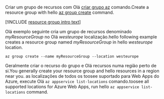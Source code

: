 <span data-ttu-id="b2556-101">Criar um grupo de recursos com Olá [criar grupo az](/cli/azure/group#create) comando.</span><span class="sxs-lookup"><span data-stu-id="b2556-101">Create a resource group with hello [az group create](/cli/azure/group#create) command.</span></span>

[!INCLUDE [resource group intro text](resource-group.md)]

<span data-ttu-id="b2556-102">Olá exemplo seguinte cria um grupo de recursos denominado *myResourceGroup* no Olá *westeurope* localização.</span><span class="sxs-lookup"><span data-stu-id="b2556-102">hello following example creates a resource group named *myResourceGroup* in hello *westeurope* location.</span></span>

```azurecli-interactive
az group create --name myResourceGroup --location westeurope
```

<span data-ttu-id="b2556-103">Geralmente criar o recurso do grupo e Olá recursos numa região perto de si.</span><span class="sxs-lookup"><span data-stu-id="b2556-103">You generally create your resource group and hello resources in a region near you.</span></span> <span data-ttu-id="b2556-104">as localizações de todos os toosee suportado para Web Apps do Azure, execute Olá `az appservice list-locations` comando.</span><span class="sxs-lookup"><span data-stu-id="b2556-104">toosee all supported locations for Azure Web Apps, run hello `az appservice list-locations` command.</span></span> 
